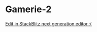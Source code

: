 # Gamerie-2

[Edit in StackBlitz next generation editor ⚡️](https://stackblitz.com/~/github.com/Manos550/Gamerie-2)